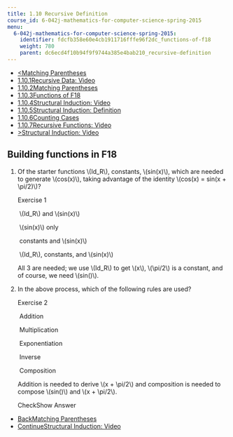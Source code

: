 ```yaml
---
title: 1.10 Recursive Definition
course_id: 6-042j-mathematics-for-computer-science-spring-2015
menu:
  6-042j-mathematics-for-computer-science-spring-2015:
    identifier: fdcfb358e60e4cb1911716fffe96f2dc_functions-of-f18
    weight: 780
    parent: dc6ecd4f10b94f9f9744a385e4bab210_recursive-definition
---
```

*   [<Matching Parentheses](/courses/electrical-engineering-and-computer-science/6-042j-mathematics-for-computer-science-spring-2015/proofs/recursive-definition/matching-parentheses)
*   [1.10.1Recursive Data: Video](/courses/electrical-engineering-and-computer-science/6-042j-mathematics-for-computer-science-spring-2015/proofs/recursive-definition)
*   [1.10.2Matching Parentheses](/courses/electrical-engineering-and-computer-science/6-042j-mathematics-for-computer-science-spring-2015/proofs/recursive-definition/matching-parentheses)
*   [1.10.3Functions of F18](/courses/electrical-engineering-and-computer-science/6-042j-mathematics-for-computer-science-spring-2015/proofs/recursive-definition/functions-of-f18)
*   [1.10.4Structural Induction: Video](/courses/electrical-engineering-and-computer-science/6-042j-mathematics-for-computer-science-spring-2015/proofs/recursive-definition/structural-induction-video)
*   [1.10.5Structural Induction: Definition](/courses/electrical-engineering-and-computer-science/6-042j-mathematics-for-computer-science-spring-2015/proofs/recursive-definition/structural-induction-definition)
*   [1.10.6Counting Cases](/courses/electrical-engineering-and-computer-science/6-042j-mathematics-for-computer-science-spring-2015/proofs/recursive-definition/counting-cases)
*   [1.10.7Recursive Functions: Video](/courses/electrical-engineering-and-computer-science/6-042j-mathematics-for-computer-science-spring-2015/proofs/recursive-definition/recursive-functions-video)
*   [\>Structural Induction: Video](/courses/electrical-engineering-and-computer-science/6-042j-mathematics-for-computer-science-spring-2015/proofs/recursive-definition/structural-induction-video)

Building functions in F18
-------------------------

  

1.  Of the starter functions \\(Id\_R\\), constants, \\(sin(x)\\), which are needed to generate \\(cos(x)\\), taking advantage of the identity \\(cos(x) = sin(x + \\pi/2)\\)?
    
    Exercise 1
    
    &nbsp;\\(Id\_R\\) and \\(sin(x)\\)&nbsp;
    
    &nbsp;\\(sin(x)\\) only&nbsp;
    
    &nbsp;constants and \\(sin(x)\\)&nbsp;
    
    &nbsp;\\(Id\_R\\), constants, and \\(sin(x)\\)&nbsp;
    
    All 3 are needed; we use \\(Id\_R\\) to get \\(x\\), \\(\\pi/2\\) is a constant, and of course, we need \\(sin()\\).
    
2.  In the above process, which of the following rules are used?
    
    Exercise 2
    
    &nbsp;Addition&nbsp;
    
    &nbsp;Multiplication&nbsp;
    
    &nbsp;Exponentiation&nbsp;
    
    &nbsp;Inverse&nbsp;
    
    &nbsp;Composition&nbsp;
    
    Addition is needed to derive \\(x + \\pi/2\\) and composition is needed to compose \\(sin()\\) and \\(x + \\pi/2\\).
    
    CheckShow Answer
    

*   [BackMatching Parentheses](/courses/electrical-engineering-and-computer-science/6-042j-mathematics-for-computer-science-spring-2015/proofs/recursive-definition/matching-parentheses)
*   [ContinueStructural Induction: Video](/courses/electrical-engineering-and-computer-science/6-042j-mathematics-for-computer-science-spring-2015/proofs/recursive-definition/structural-induction-video)